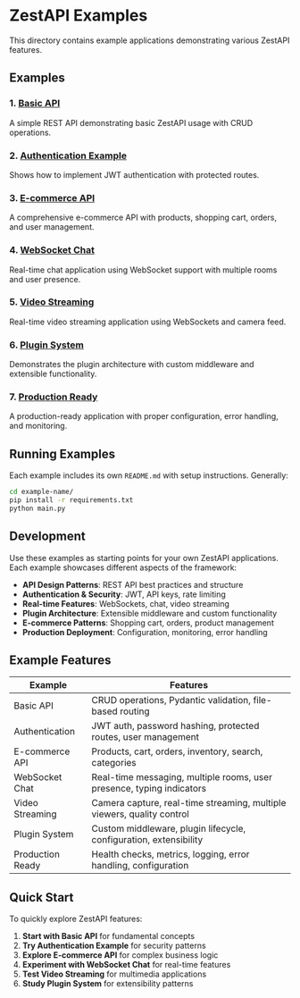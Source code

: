 # ZestAPI Examples

This directory contains example applications demonstrating various ZestAPI features.

## Examples

### 1. [Basic API](basic-api/)
A simple REST API demonstrating basic ZestAPI usage with CRUD operations.

### 2. [Authentication Example](auth-example/)
Shows how to implement JWT authentication with protected routes.

### 3. [E-commerce API](ecommerce-api/)
A comprehensive e-commerce API with products, shopping cart, orders, and user management.

### 4. [WebSocket Chat](websocket-chat/)
Real-time chat application using WebSocket support with multiple rooms and user presence.

### 5. [Video Streaming](video-streaming/)
Real-time video streaming application using WebSockets and camera feed.

### 6. [Plugin System](plugin-system/)
Demonstrates the plugin architecture with custom middleware and extensible functionality.

### 7. [Production Ready](production-ready/)
A production-ready application with proper configuration, error handling, and monitoring.

## Running Examples

Each example includes its own `README.md` with setup instructions. Generally:

```bash
cd example-name/
pip install -r requirements.txt
python main.py
```

## Development

Use these examples as starting points for your own ZestAPI applications. Each example showcases different aspects of the framework:

- **API Design Patterns**: REST API best practices and structure
- **Authentication & Security**: JWT, API keys, rate limiting
- **Real-time Features**: WebSockets, chat, video streaming
- **Plugin Architecture**: Extensible middleware and custom functionality
- **E-commerce Patterns**: Shopping cart, orders, product management
- **Production Deployment**: Configuration, monitoring, error handling

## Example Features

| Example | Features |
|---------|----------|
| Basic API | CRUD operations, Pydantic validation, file-based routing |
| Authentication | JWT auth, password hashing, protected routes, user management |
| E-commerce API | Products, cart, orders, inventory, search, categories |
| WebSocket Chat | Real-time messaging, multiple rooms, user presence, typing indicators |
| Video Streaming | Camera capture, real-time streaming, multiple viewers, quality control |
| Plugin System | Custom middleware, plugin lifecycle, configuration, extensibility |
| Production Ready | Health checks, metrics, logging, error handling, configuration |

## Quick Start

To quickly explore ZestAPI features:

1. **Start with Basic API** for fundamental concepts
2. **Try Authentication Example** for security patterns  
3. **Explore E-commerce API** for complex business logic
4. **Experiment with WebSocket Chat** for real-time features
5. **Test Video Streaming** for multimedia applications
6. **Study Plugin System** for extensibility patterns

